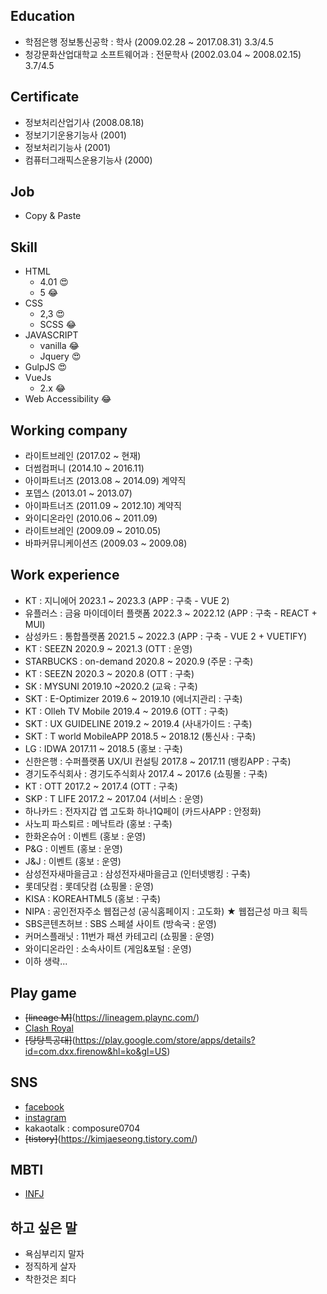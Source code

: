 ## Education
- 학점은행 정보통신공학 : 학사 (2009.02.28 ~ 2017.08.31) 3.3/4.5
- 청강문화산업대학교 소프트웨어과 : 전문학사 (2002.03.04 ~ 2008.02.15) 3.7/4.5

## Certificate
- 정보처리산업기사 (2008.08.18)
- 정보기기운용기능사 (2001)
- 정보처리기능사 (2001)
- 컴퓨터그래픽스운용기능사 (2000)

## Job
- Copy & Paste

## Skill
- HTML
  - 4.01 &#128525;
  - 5 &#128514;
- CSS
  - 2,3 &#128525;
  - SCSS &#128514;
- JAVASCRIPT
  - vanilla &#128514;
  - Jquery &#128525;
- GulpJS &#128525;
- VueJs
  - 2.x &#128514;
- Web Accessibility &#128514;

## Working company
- 라이트브레인 (2017.02 ~ 현재)
- 더썸컴퍼니 (2014.10 ~ 2016.11)
- 아이파트너즈 (2013.08 ~ 2014.09) 계약직
- 포뎁스 (2013.01 ~ 2013.07)
- 아이파트너즈 (2011.09 ~ 2012.10) 계약직
- 와이디온라인 (2010.06 ~ 2011.09)
- 라이트브레인 (2009.09 ~ 2010.05)
- 바파커뮤니케이션즈 (2009.03 ~ 2009.08)

## Work experience 
- KT : 지니에어 2023.1 ~ 2023.3 (APP : 구축 - VUE 2)
- 유플러스 : 금융 마이데이터 플랫폼 2022.3 ~ 2022.12 (APP : 구축 - REACT + MUI)
- 삼성카드 : 통합플랫폼 2021.5 ~ 2022.3 (APP : 구축 - VUE 2 + VUETIFY)
- KT : SEEZN 2020.9 ~ 2021.3 (OTT : 운영)
- STARBUCKS : on-demand 2020.8 ~ 2020.9 (주문 : 구축)
- KT : SEEZN 2020.3 ~ 2020.8 (OTT : 구축)
- SK : MYSUNI 2019.10 ~2020.2 (교육 : 구축)
- SKT : E-Optimizer 2019.6 ~ 2019.10 (에너지관리 : 구축)
- KT : Olleh TV Mobile 2019.4 ~ 2019.6 (OTT : 구축)
- SKT : UX GUIDELINE 2019.2 ~ 2019.4 (사내가이드 : 구축)
- SKT : T world MobileAPP 2018.5 ~ 2018.12 (통신사 : 구축)
- LG : IDWA 2017.11 ~ 2018.5 (홍보 : 구축)
- 신한은행 : 수퍼플랫폼 UX/UI 컨설팅 2017.8 ~ 2017.11 (뱅킹APP : 구축)
- 경기도주식회사 : 경기도주식회사 2017.4 ~ 2017.6 (쇼핑몰 : 구축)
- KT : OTT 2017.2 ~ 2017.4 (OTT : 구축)
- SKP : T LIFE 2017.2 ~ 2017.04 (서비스 : 운영)
- 하나카드 : 전자지갑 앱 고도화 하나1Q페이 (카드사APP : 안정화)
- 사노피 파스퇴르 : 메낙트라 (홍보 : 구축)
- 한화온슈어 : 이벤트 (홍보 : 운영)
- P&G : 이벤트 (홍보 : 운영)
- J&J : 이벤트 (홍보 : 운영)
- 삼성전자새마을금고 : 삼성전자새마을금고 (인터넷뱅킹 : 구축)
- 롯데닷컴 : 롯데닷컴 (쇼핑몰 : 운영)
- KISA : KOREAHTML5 (홍보 : 구축)
- NIPA : 공인전자주소 웹접근성 (공식홈페이지 : 고도화) ★ 웹접근성 마크 획득
- SBS콘텐츠허브 : SBS 스페셜 사이트 (방속국 : 운영)
- 커머스플래닛 : 11번가 패션 카테고리 (쇼핑몰 : 운영)
- 와이디온라인 : 소속사이트 (게임&포털 : 운영)
- 이하 생략...

## Play game
- ~~[lineage M]~~(https://lineagem.plaync.com/)
- [Clash Royal](https://play.google.com/store/apps/details?id=com.supercell.clashroyale&hl=ko&gl=US)
- ~~[탕탕특공대]~~(https://play.google.com/store/apps/details?id=com.dxx.firenow&hl=ko&gl=US)

## SNS
- [facebook](https://www.facebook.com/profile.php?id=100006659101185)
- [instagram](https://www.instagram.com/kimjaseseong888/)
- kakaotalk : composure0704
- ~~[tistory]~~(https://kimjaeseong.tistory.com/)

## MBTI
- [INFJ](https://namu.wiki/w/INFJ#s-4.1)

## 하고 싶은 말
- 욕심부리지 말자
- 정직하게 살자
- 착한것은 죄다
